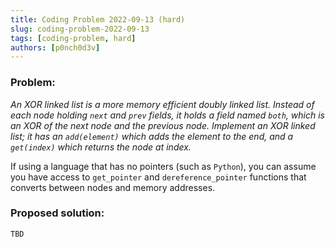 ```yaml
---
title: Coding Problem 2022-09-13 (hard)
slug: coding-problem-2022-09-13
tags: [coding-problem, hard]
authors: [p0nch0d3v]
---
```

### Problem:
*An XOR linked list is a more memory efficient doubly linked list. Instead of each node holding `next` and `prev` fields, it holds a field named `both`, which is an XOR of the next node and the previous node. Implement an XOR linked list; it has an `add(element)` which adds the element to the end, and a `get(index)` which returns the node at index.*

If using a language that has no pointers (such as `Python`), you can assume you have access to `get_pointer` and `dereference_pointer` functions that converts between nodes and memory addresses.

### Proposed solution:
```TBD```
